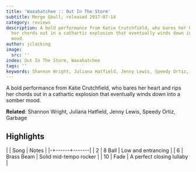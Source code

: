 ```yaml
---
title: 'Waxahatchee :: Out In The Storm'
subtitle: Merge &bull; released 2017-07-14
category: reviews
description: A bold performance from Katie Crutchfield, who bares her heart and rips
  her chords out in a cathartic explosion that eventually winds down into a somber
  mood.
author: jclacking
image:
  src: ''
index: Out In The Storm, Waxahatchee
tags: ''
keywords: Shannon Wright, Juliana Hatfield, Jenny Lewis, Speedy Ortiz, Garbage, Merge
---
```

A bold performance from Katie Crutchfield, who bares her heart and rips her chords out in a cathartic explosion that eventually winds down into a somber mood.<!--more-->

**Related**: Shannon Wright, Juliana Hatfield, Jenny Lewis, Speedy Ortiz, Garbage

## Highlights

| | Song | Notes |
|-+------+-------|
| 2 | 8 Ball | Low and entrancing |
| 6 | Brass Beam | Solid mid-tempo rocker |
| 10 | Fade | A perfect closing lullaby |

